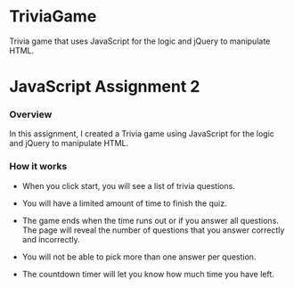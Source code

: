 # TriviaGame
Trivia game that uses JavaScript for the logic and jQuery to manipulate HTML.

# JavaScript Assignment 2

### Overview

In this assignment, I created a Trivia game using JavaScript for the logic and jQuery to manipulate HTML. 



### How it works

* When you click start, you will see a list of trivia questions.

* You will have a limited amount of time to finish the quiz. 

* The game ends when the time runs out or if you answer all questions. The page will reveal the number of questions that you answer correctly and incorrectly.

* You will not be able to pick more than one answer per question.

* The countdown timer will let you know how much time you have left.


